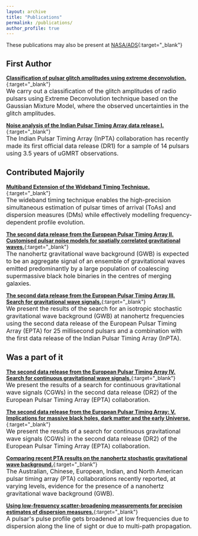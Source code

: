 ```yaml
---
layout: archive
title: "Publications"
permalink: /publications/
author_profile: true
---
```


These publications may also be present at [NASA/ADS](https://ui.adsabs.harvard.edu/search/p_=0&q=author%3A%22Arumugam%2C%20S.%22%20AND%20database%3Aastronomy&sort=date%20desc%2C%20bibcode%20desc){:target="_blank"}


## First Author  
[**Classification of pulsar glitch amplitudes using extreme deconvolution.**](https://www.sciencedirect.com/science/article/abs/pii/S2214404822000799?via%3Dihub){:target="_blank"}    
<font size="3"> We carry out a classification of the glitch amplitudes of radio pulsars using Extreme Deconvolution technique based on the Gaussian Mixture Model, where the observed uncertainties in the glitch amplitudes.</font>


[**Noise analysis of the Indian Pulsar Timing Array data release I.**](https://journals.aps.org/prd/abstract/10.1103/PhysRevD.108.023008){:target="_blank"}  
<font size="3"> The Indian Pulsar Timing Array (InPTA) collaboration has recently made its first official data release (DR1) for a sample of 14 pulsars using 3.5 years of uGMRT observations.</font>


## Contributed Majorily
[**Multiband Extension of the Wideband Timing Technique.**](https://academic.oup.com/mnras/article/527/1/213/7310865){:target="_blank"}  
<font size="3"> The wideband timing technique enables the high-precision simultaneous estimation of pulsar times of arrival (ToAs) and dispersion measures (DMs) while effectively modelling frequency-dependent profile evolution.</font>

[**The second data release from the European Pulsar Timing Array II. Customised pulsar noise models
for spatially correlated gravitational waves.**](https://www.aanda.org/articles/aa/full_html/2023/10/aa46842-23/aa46842-23.html){:target="_blank"}  
<font size="3"> The nanohertz gravitational wave background (GWB) is expected to be an aggregate signal of an ensemble of gravitational waves emitted predominantly by a large population of coalescing supermassive black hole binaries in the centres of merging galaxies.</font>


[**The second data release from the European Pulsar Timing Array III. Search for gravitational wave
signals.**](https://www.aanda.org/articles/aa/abs/2023/10/aa46844-23/aa46844-23.html){:target="_blank"}  
<font size="3"> We present the results of the search for an isotropic stochastic gravitational wave background (GWB) at nanohertz frequencies using the second data release of the European Pulsar Timing Array (EPTA) for 25 millisecond pulsars and a combination with the first data release of the Indian Pulsar Timing Array (InPTA).</font>

## Was a part of it
[**The second data release from the European Pulsar Timing Array IV. Search for continuous gravitational
wave signals.**](https://arxiv.org/abs/2306.16226){:target="_blank"}  
<font size="3"> We present the results of a search for continuous gravitational wave signals (CGWs) in the second data release (DR2) of the European Pulsar Timing Array (EPTA) collaboration.</font>


[**The second data release from the European Pulsar Timing Array: V. Implications for massive black holes,
dark matter and the early Universe.**](https://arxiv.org/abs/2306.162271){:target="_blank"}  
<font size="3"> We present the results of a search for continuous gravitational wave signals (CGWs) in the second data release (DR2) of the European Pulsar Timing Array (EPTA) collaboration.</font>


[**Comparing recent PTA results on the nanohertz stochastic gravitational wave background.**](https://arxiv.org/abs/2309.00693){:target="_blank"}  
<font size="3"> The Australian, Chinese, European, Indian, and North American pulsar timing array (PTA) collaborations recently reported, at varying levels, evidence for the presence of a nanohertz gravitational wave background (GWB). </font>


[**Using low-frequency scatter-broadening measurements for precision estimates of dispersion measures.**](https://arxiv.org/abs/2309.16765){:target="_blank"}  
<font size="3"> A pulsar's pulse profile gets broadened at low frequencies due to dispersion along the line of sight or due to multi-path propagation.</font>

